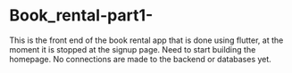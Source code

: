 # Book_rental-part1-
This is the front end of the book rental app that is done using flutter, at the moment it is stopped at the signup page. Need to start building the homepage. No connections are made to the backend or databases yet.
